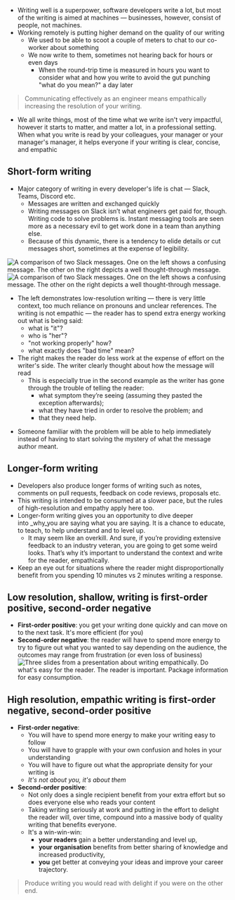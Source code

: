 - Writing well is a superpower, software developers write a lot, but most of the writing is aimed at machines — businesses, however, consist of people, not machines.
- Working remotely is putting higher demand on the quality of our writing
  - We used to be able to scoot a couple of meters to chat to our co-worker about something
  - We now write to them, sometimes not hearing back for hours or even days
    - When the round-trip time is measured in hours you want to consider what and how you write to avoid the gut punching "what do you mean?" a day later

> Communicating effectively as an engineer means empathically increasing the resolution of your writing.

- We all write things, most of the time what we write isn't very impactful, however it starts to matter, and matter a lot, in a professional setting. When what you write is read by your colleagues, your manager or your manager's manager, it helps everyone if your writing is clear, concise, and empathic

## Short-form writing

- Major category of writing in every developer's life is chat — Slack, Teams, Discord etc.
  - Messages are written and exchanged quickly
  - Writing messages on Slack isn’t what engineers get paid for, though. Writing code to solve problems is. Instant messaging tools are seen more as a necessary evil to get work done in a team than anything else.
  - Because of this dynamic, there is a tendency to elide details or cut messages short, sometimes at the expense of legibility.

![A comparison of two Slack messages. One on the left shows a confusing message. The other on the right depicts a well thought-through message.](https://www.karlsutt.com/content/images/2022/10/dm-example.png)
![A comparison of two Slack messages. One on the left shows a confusing message. The other on the right depicts a well thought-through message.](https://www.karlsutt.com/content/images/2022/10/team-chat-example.png)

- The left demonstrates low-resolution writing — there is very little context, too much reliance on pronouns and unclear references. The writing is not empathic — the reader has to spend extra energy working out what is being said:
  - what is "it"?
  - who is "her"?
  - "not working properly" how?
  - what exactly does "bad time" mean?
- The right makes the reader do less work at the expense of effort on the writer's side. The writer clearly thought about how the message will read
  - This is especially true in the second example as the writer has gone through the trouble of telling the reader:
    - what symptom they’re seeing (assuming they pasted the exception afterwards);
    * what they have tried in order to resolve the problem; and
    * that they need help.

* Someone familiar with the problem will be able to help immediately instead of having to start solving the mystery of what the message author meant.

## Longer-form writing

- Developers also produce longer forms of writing such as notes, comments on pull requests, feedback on code reviews, proposals etc.
- This writing is intended to be consumed at a slower pace, but the rules of high-resolution and empathy apply here too.
- Longer-form writing gives you an opportunity to dive deeper into _why_you are saying what you are saying. It is a chance to educate, to teach, to help understand and to level up.
  - It may seem like an overkill. And sure, if you’re providing extensive feedback to an industry veteran, you are going to get some weird looks. That’s why it’s important to understand the context and write for the reader, empathically.
- Keep an eye out for situations where the reader might disproportionally benefit from you spending 10 minutes vs 2 minutes writing a response.

## Low resolution, shallow, writing is first-order positive, second-order negative

- **First-order positive**: you get your writing done quickly and can move on to the next task. It's more efficient (for you)
- **Second-order negative**: the reader will have to spend more energy to try to figure out what you wanted to say depending on the audience, the outcomes may range from frustration (or even loss of business)
  ![Three slides from a presentation about writing empathically. Do what's easy for the reader. The reader is important. Package information for easy consumption.](https://www.karlsutt.com/content/images/2022/10/write-think-learn.png)

## High resolution, empathic writing is first-order negative, second-order positive

- **First-order negative**:
  - You will have to spend more energy to make your writing easy to follow
  - You will have to grapple with your own confusion and holes in your understanding
  - You will have to figure out what the appropriate density for your writing is
  - _It's not about you, it's about them_
- **Second-order positive**:
  - Not only does a single recipient benefit from your extra effort but so does everyone else who reads your content
  - Taking writing seriously at work and putting in the effort to delight the reader will, over time, compound into a massive body of quality writing that benefits everyone.
  - It's a win-win-win:
    - **your readers** gain a better understanding and level up,
    * **your organisation** benefits from better sharing of knowledge and increased productivity,
    * **you** get better at conveying your ideas and improve your career trajectory.

> Produce writing you would read with delight if you were on the other end.
